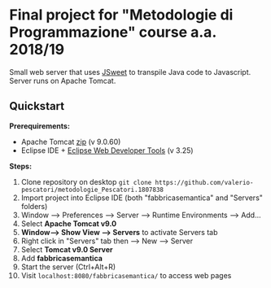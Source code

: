 # Final project for "Metodologie di Programmazione" course a.a. 2018/19

Small web server that uses [JSweet](https://github.com/cincheo/jsweet) to transpile Java code to Javascript.
Server runs on Apache Tomcat.

## Quickstart
**Prerequirements:**
- Apache Tomcat [zip](https://tomcat.apache.org/download-90.cgi) (v 9.0.60)
- Eclipse IDE + [Eclipse Web Developer Tools](https://marketplace.eclipse.org/content/eclipse-web-developer-tools-0) (v 3.25)

**Steps:**
1. Clone repository on desktop `git clone https://github.com/valerio-pescatori/metodologie_Pescatori.1807838`
3. Import project into Eclipse IDE (both "fabbricasemantica" and "Servers" folders)
4. Window --> Preferences --> Server --> Runtime Environments --> Add...
5. Select **Apache Tomcat v9.0**
6. **Window--> Show View --> Servers** to activate Servers tab
7. Right click in "Servers" tab then --> New --> Server
8. Select **Tomcat v9.0 Server**
9. Add **fabbricasemantica**
10. Start the server (Ctrl+Alt+R)
11. Visit `localhost:8080/fabbricasemantica/` to access web pages
